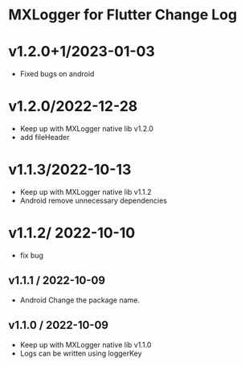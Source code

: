 
# MXLogger for Flutter Change Log

# v1.2.0+1/2023-01-03
* Fixed bugs on android

# v1.2.0/2022-12-28
* Keep up with MXLogger native lib v1.2.0
* add fileHeader

# v1.1.3/2022-10-13

* Keep up with MXLogger native lib v1.1.2
* Android remove unnecessary dependencies

# v1.1.2/ 2022-10-10

* fix bug

## v1.1.1 / 2022-10-09

* Android Change the package name.


## v1.1.0 / 2022-10-09
* Keep up with MXLogger native lib v1.1.0
* Logs can be written using loggerKey



